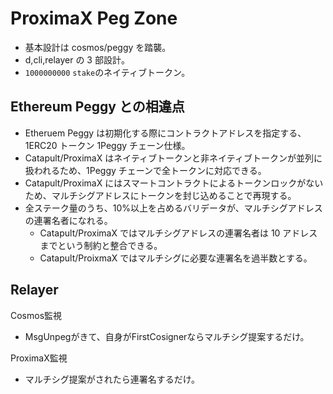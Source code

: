 # ProximaX Peg Zone

- 基本設計は cosmos/peggy を踏襲。
- d,cli,relayer の 3 部設計。
- `1000000000` `stake`のネイティブトークン。

## Ethereum Peggy との相違点

- Etheruem Peggy は初期化する際にコントラクトアドレスを指定する、1ERC20 トークン 1Peggy チェーン仕様。
- Catapult/ProximaX はネイティブトークンと非ネイティブトークンが並列に扱われるため、1Peggy チェーンで全トークンに対応できる。
- Catapult/ProximaX にはスマートコントラクトによるトークンロックがないため、マルチシグアドレスにトークンを封じ込めることで再現する。
- 全ステーク量のうち、10%以上を占めるバリデータが、マルチシグアドレスの連署名者になれる。
  - Catapult/ProximaX ではマルチシグアドレスの連署名者は 10 アドレスまでという制約と整合できる。
  - Catapult/ProixmaX ではマルチシグに必要な連署名を過半数とする。

## Relayer

Cosmos監視

- MsgUnpegがきて、自身がFirstCosignerならマルチシグ提案するだけ。

ProximaX監視

- マルチシグ提案がされたら連署名するだけ。
